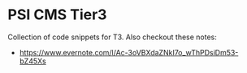 # PSI CMS Tier3
Collection of code snippets for T3. Also checkout these notes:
- https://www.evernote.com/l/Ac-3oVBXdaZNkI7o_wThPDsiDm53-bZ45Xs

